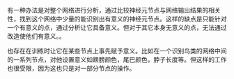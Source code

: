 有一种办法是对整个网络进行分析，通过比较神经元节点与网络输出结果的相关性，找到这个网络中少量的能识别出有意义的神经元节点。这样的缺点是只能针对一个有意义的点，通过分析让它具备意义。但对于其它本身无意义的点，无法通过改造使他们有意义。。

也存在在训练时让它在某些节点上事先赋予意义。比如在一个识别鸟类的网络中间的一系列节点，对他设置意义如翅膀颜色，尾巴颜色，脖子长度等。但这样的工作也很受限，因为这也只是对一部分节点的操作。

